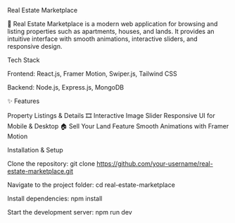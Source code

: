 Real Estate Marketplace

🏡 Real Estate Marketplace is a modern web application for browsing and listing properties such as apartments, houses, and lands.
It provides an intuitive interface with smooth animations, interactive sliders, and responsive design.

 Tech Stack

Frontend: React.js, Framer Motion, Swiper.js, Tailwind CSS

Backend: Node.js, Express.js, MongoDB

✨ Features

 Property Listings & Details
🎞 Interactive Image Slider
 Responsive UI for Mobile & Desktop
🏠 Sell Your Land Feature
 Smooth Animations with Framer Motion

 Installation & Setup

Clone the repository:
git clone https://github.com/your-username/real-estate-marketplace.git

Navigate to the project folder:
cd real-estate-marketplace

Install dependencies:
npm install

Start the development server:
npm run dev
